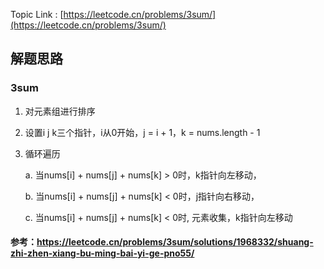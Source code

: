 
Topic Link :  [https://leetcode.cn/problems/3sum/](https://leetcode.cn/problems/3sum/)

## 解题思路 

### 3sum

1. 对元素组进行排序

2. 设置i j k三个指针，i从0开始，j = i + 1，k = nums.length - 1

3. 循环遍历 

   a. 当nums[i] + nums[j] + nums[k] > 0时，k指针向左移动，

   b. 当nums[i] + nums[j] + nums[k] < 0时，j指针向右移动，

   c. 当nums[i] + nums[j] + nums[k] < 0时,  元素收集，k指针向左移动

#### 参考：https://leetcode.cn/problems/3sum/solutions/1968332/shuang-zhi-zhen-xiang-bu-ming-bai-yi-ge-pno55/

